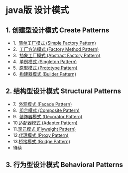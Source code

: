 # java版 设计模式
## 1. 创建型设计模式 Create Patterns
- 1.&nbsp;&nbsp;[简单工厂模式 (Simple Factory Pattern)](src/com/example/create/factory/README.md)
- 2.&nbsp;&nbsp;[工厂方法模式 (Factory Method Pattern)](src/com/example/create/factory/README.md)
- 3.&nbsp;&nbsp;[抽象工厂模式 (Abstract Factory Pattern)](src/com/example/create/factory/README.md)
- 4.&nbsp;&nbsp;[单例模式 (Singleton Pattern)](src/com/example/create/singleton/README.md)
- 5.&nbsp;&nbsp;[原型模式 (Prototype Pattern)](src/com/example/create/prototype/README.md)
- 6.&nbsp;&nbsp;[构建器模式 (Builder Pattern)](src/com/example/create/builder/README.md)
## 2. 结构型设计模式 Structural Patterns
- 7.&nbsp;&nbsp;[外观模式 (Facade Pattern)](src/com/example/structural/facade/README.md)
- 8.&nbsp;&nbsp;[组合模式 (Composite Pattern)](src/com/example/structural/composite/README.md)
- 9.&nbsp;&nbsp;[装饰器模式 (Decorator Pattern)](src/com/example/structural/decorator/README.md)
- 10.[适配器模式 (Adapter Pattern)](src/com/example/structural/adapter/README.md)
- 11.[享元模式 (Flyweight Pattern)](src/com/example/structural/flyweight/README.md)
- 12.[代理模式 (Proxy Pattern)](src/com/example/structural/proxy/README.md)
- 13.[桥接模式 (Bridge Pattern)](src/com/example/structural/bridge/README.md)
- 待续
## 3. 行为型设计模式 Behavioral Patterns


